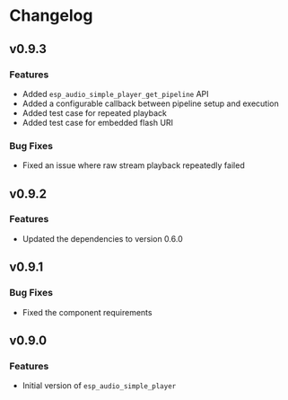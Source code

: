 # Changelog

## v0.9.3

### Features
- Added `esp_audio_simple_player_get_pipeline` API
- Added a configurable callback between pipeline setup and execution
- Added test case for repeated playback
- Added test case for embedded flash URI

### Bug Fixes

- Fixed an issue where raw stream playback repeatedly failed


## v0.9.2

### Features
- Updated the dependencies to version 0.6.0

## v0.9.1

### Bug Fixes

- Fixed the component requirements


## v0.9.0

### Features

- Initial version of `esp_audio_simple_player`
